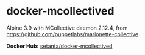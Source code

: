 # docker-mcollectived
Alpine 3.9 with MCollective daemon 2.12.4, from https://github.com/puppetlabs/marionette-collective

**Docker Hub:** [setanta/docker-mcollectived](https://hub.docker.com/r/setanta/docker-mcollectived/)
